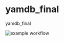 # yamdb_final
yamdb_final


![example workflow](https://github.com/Maximiliano-16/yamdb_final/actions/workflows/yamdb_workflow.yml/badge.svg)